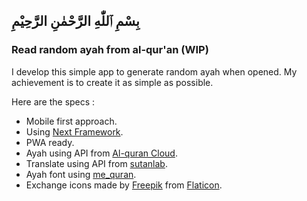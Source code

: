 ## بِسْمِ ٱللّٰهِ الرَّحْمٰنِ الرَّحِيْمِ

### Read random ayah from al-qur'an (WIP)

I develop this simple app to generate random ayah when opened. My achievement is to create it as simple as possible.

Here are the specs :

- Mobile first approach.
- Using [Next Framework](http://nextjs.org/).
- PWA ready.
- Ayah using API from [Al-quran Cloud](https://alquran.cloud/api).
- Translate using API from [sutanlab](https://api.quran.sutanlab.id/).
- Ayah font using [me_quran](http://quran.mursil.com/Web-Print-Publishing-Quran-Text-Graphics-Fonts-and-Downloads/fonts-optimized-for-quran).
- Exchange icons made by [Freepik](https://www.freepik.com) from [Flaticon](https://www.flaticon.com/).
